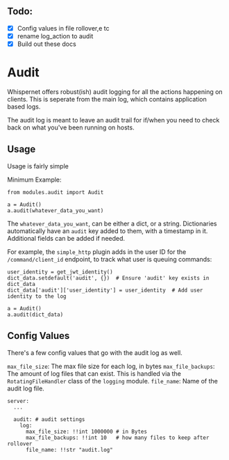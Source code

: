 ## Todo:

- [X] Config values in file rollover,e tc
- [X] rename log_action to audit
- [X] Build out these docs

# Audit

Whispernet offers robust(ish) audit logging for all the actions happening on clients. This is seperate from the main log, which contains application based logs. 

The audit log is meant to leave an audit trail for if/when you need to check back on what you've been running on hosts. 

## Usage

Usage is fairly simple

Minimum Example:
```
from modules.audit import Audit

a = Audit()
a.audit(whatever_data_you_want)

```

The `whatever_data_you_want`, can be either a dict, or a string. Dictionaries automatically have an `audit` key added to them, with a timestamp in it. Additional fields can be added if needed.

For example, the `simple_http` plugin adds in the user ID for the `/command/client_id` endpoint, to track what user is queuing commands:

```
user_identity = get_jwt_identity()
dict_data.setdefault('audit', {})  # Ensure 'audit' key exists in dict_data
dict_data['audit']['user_identity'] = user_identity  # Add user identity to the log

a = Audit()
a.audit(dict_data)
```

## Config Values
There's a few config values that go with the audit log as well.

`max_file_size`: The max file size for each log, in bytes
`max_file_backups`: The amount of log files that can exist. This is handled via the `RotatingFileHandler` class of the `logging` module.
`file_name`: Name of the audit log file.

```
server:
  ...

  audit: # audit settings
    log:
      max_file_size: !!int 1000000 # in Bytes
      max_file_backups: !!int 10   # how many files to keep after rollover
      file_name: !!str "audit.log"
```